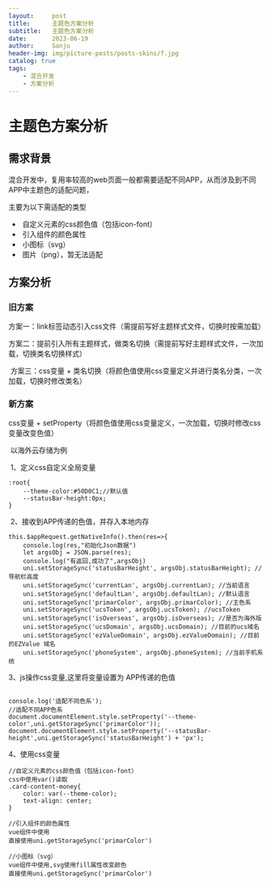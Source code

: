 ```yaml
---
layout:     post
title:      主题色方案分析
subtitle:   主题色方案分析
date:       2023-06-19
author:     Sanju
header-img: img/picture-posts/posts-skins/f.jpg
catalog: true
tags:
    - 混合开发
    - 方案分析
---
```


# 主题色方案分析

## 需求背景

​	混合开发中，复用率较高的web页面一般都需要适配不同APP，从而涉及到不同APP中主题色的适配问题，

主要为以下需适配的类型

- ​	自定义元素的css颜色值（包括icon-font）
- ​	引入组件的颜色属性
- ​	小图标（svg）
- ​	图片（png），暂无法适配

## 方案分析

### 旧方案

​	方案一：link标签动态引入css文件（需提前写好主题样式文件，切换时按需加载）

​	方案二：提前引入所有主题样式，做类名切换（需提前写好主题样式文件，一次加载，切换类名切换样式）

​	方案三：css变量 + 类名切换（将颜色值使用css变量定义并进行类名分类，一次加载，切换时修改类名）



### 新方案

css变量 + setProperty（将颜色值使用css变量定义，一次加载，切换时修改css变量改变色值）

​	以海外云存储为例	

​	1、定义css自定义全局变量

```
:root{
	--theme-color:#50D0C1;//默认值
	--statusBar-height:0px;
}
```

​	2、接收到APP传递的色值，并存入本地内存

```
this.$appRequest.getNativeInfo().then(res=>{
    console.log(res,"初始化Json数据")
    let argsObj = JSON.parse(res);
    console.log("有返回,成功了",argsObj)
    uni.setStorageSync('statusBarHeight', argsObj.statusBarHeight); //导航栏高度
    uni.setStorageSync('currentLan', argsObj.currentLan); //当前语言
    uni.setStorageSync('defaultLan', argsObj.defaultLan); //默认语言
    uni.setStorageSync('primarColor', argsObj.primarColor); //主色系
    uni.setStorageSync('ucsToken', argsObj.ucsToken); //ucsToken 
    uni.setStorageSync('isOverseas', argsObj.isOverseas); //是否为海外版
    uni.setStorageSync('ucsDomain', argsObj.ucsDomain); //目前的ucs域名
    uni.setStorageSync('ezValueDomain', argsObj.ezValueDomain); //目前的EZValue 域名
    uni.setStorageSync('phoneSystem', argsObj.phoneSystem); //当前手机系统
```

  3、js操作css变量,这里将变量设置为 APP传递的色值

```

console.log('适配不同色系');
//适配不同APP色系
document.documentElement.style.setProperty('--theme-color',uni.getStorageSync('primarColor'));
document.documentElement.style.setProperty('--statusBar-height',uni.getStorageSync('statusBarHeight') + 'px');
```

4、使用css变量

```
//自定义元素的css颜色值（包括icon-font）
css中使用var()读取
.card-content-money{
    color: var(--theme-color);
    text-align: center;
}

//引入组件的颜色属性
vue组件中使用
直接使用uni.getStorageSync('primarColor')

//小图标（svg）
vue组件中使用,svg使用fill属性改变颜色
直接使用uni.getStorageSync('primarColor')
```

